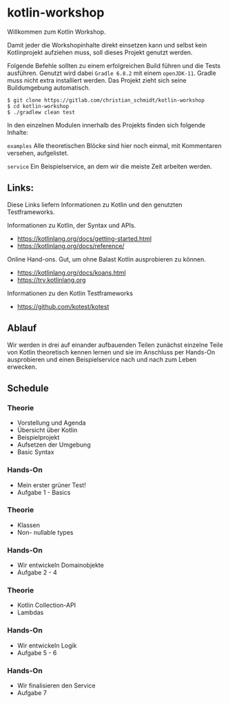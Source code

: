 # kotlin-workshop

Willkommen zum Kotlin Workshop.

Damit jeder die Workshopinhalte direkt einsetzen kann und selbst kein Kotlinprojekt aufziehen muss,
soll dieses Projekt genutzt werden.

Folgende Befehle sollten zu einem erfolgreichen Build führen und die Tests ausführen. Genutzt wird dabei
`Gradle 6.8.2` mit einem `openJDK-11`. Gradle muss nicht extra installiert werden. Das Projekt zieht sich
seine Buildumgebung automatisch.

    $ git clone https://gitlab.com/christian_schmidt/kotlin-workshop
    $ cd kotlin-workshop
    $ ./gradlew clean test

In den einzelnen Modulen innerhalb des Projekts finden sich folgende Inhalte:

`examples` Alle theoretischen Blöcke sind hier noch einmal, mit Kommentaren versehen, aufgelistet.

`service` Ein Beispielservice, an dem wir die meiste Zeit arbeiten werden.

## Links:

Diese Links liefern Informationen zu Kotlin und den genutzten Testframeworks.

Informationen zu Kotlin, der Syntax und APIs.

* https://kotlinlang.org/docs/getting-started.html
* https://kotlinlang.org/docs/reference/

Online Hand-ons. Gut, um ohne Balast Kotlin ausprobieren zu können.

* https://kotlinlang.org/docs/koans.html
* https://try.kotlinlang.org

Informationen zu den Kotlin Testframeworks

* https://github.com/kotest/kotest

## Ablauf

Wir werden in drei auf einander aufbauenden Teilen zunächst einzelne Teile von Kotlin theoretisch kennen lernen
und sie im Anschluss per Hands-On ausprobieren und einen Beispielservice nach und nach zum Leben erwecken.

## Schedule

### Theorie

* Vorstellung und Agenda
* Übersicht über Kotlin
* Beispielprojekt
* Aufsetzen der Umgebung
* Basic Syntax

### Hands-On

* Mein erster grüner Test!
* Aufgabe 1 - Basics

### Theorie

* Klassen
* Non- nullable types

### Hands-On

* Wir entwickeln Domainobjekte
* Aufgabe 2 - 4

### Theorie

* Kotlin Collection-API
* Lambdas

### Hands-On

* Wir entwickeln Logik
* Aufgabe 5 - 6

### Hands-On

* Wir finalisieren den Service
* Aufgabe 7 